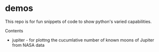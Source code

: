 # demos

This repo is for fun snippets of code to show python's varied capabilities.

Contents
* jupiter - for plottng the cucumlative number of known moons of Jupiter from NASA data
